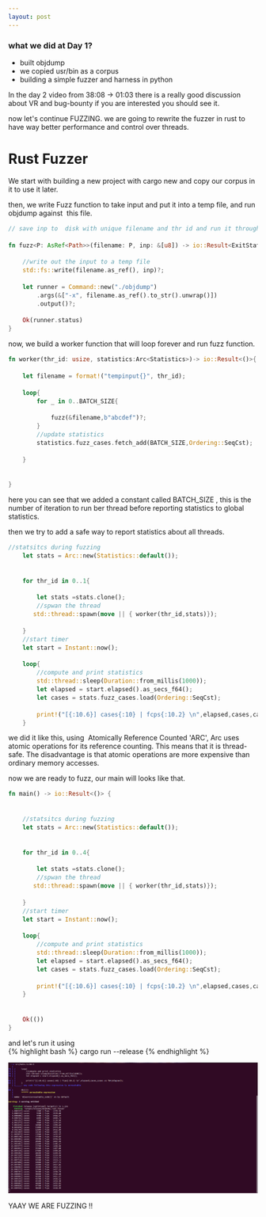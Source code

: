 ```yaml
---
layout: post
---
```


### what we did at Day 1?
- built objdump 
- we copied usr/bin as a corpus
- building a simple fuzzer and harness in python 


In the day 2 video from 38:08 -> 01:03 there is a really good discussion about VR and bug-bounty if you are interested you should see it.



now let's continue FUZZING.
we are going to rewrite the fuzzer in rust to have way better performance and control over threads.

<h1>Rust Fuzzer</h1>

We start with building a new project with cargo new and copy our corpus in it to use it later.

then, we write Fuzz function to take input and put it into a temp file, and run objdump against  this file.
```rust
// save inp to  disk with unique filename and thr id and run it through objdump once and returning status from objdump

fn fuzz<P: AsRef<Path>>(filename: P, inp: &[u8]) -> io::Result<ExitStatus> {

    //write out the input to a temp file
    std::fs::write(filename.as_ref(), inp)?;

    let runner = Command::new("./objdump")
        .args(&["-x", filename.as_ref().to_str().unwrap()])
        .output()?;

    Ok(runner.status)
}
```

now, we build a worker function that will loop forever and run fuzz function.
```rust
fn worker(thr_id: usize, statistics:Arc<Statistics>)-> io::Result<()>{

    let filename = format!("tempinput{}", thr_id);

    loop{
        for _ in 0..BATCH_SIZE{
        
            fuzz(&filename,b"abcdef")?;
        }
        //update statistics 
        statistics.fuzz_cases.fetch_add(BATCH_SIZE,Ordering::SeqCst);       

    }
    

}
```
here you can see that we added a constant called BATCH_SIZE , this is the number of iteration to run ber thread before reporting statistics to global statistics.


then we try to add a safe way to report statistics about all threads.
```rust
//statsitcs during fuzzing 
    let stats = Arc::new(Statistics::default());


    for thr_id in 0..1{

        let stats =stats.clone();
        //spwan the thread
       std::thread::spawn(move || { worker(thr_id,stats)});

    }
    //start timer 
    let start = Instant::now();
   
    loop{
        //compute and print statistics 
        std::thread::sleep(Duration::from_millis(1000));
        let elapsed = start.elapsed().as_secs_f64();
        let cases = stats.fuzz_cases.load(Ordering::SeqCst);
        
        print!("[{:10.6}] cases{:10} | fcps{:10.2} \n",elapsed,cases,cases as f64/elapsed);
    }
```
we did it like this, using  Atomically Reference Counted 'ARC',  Arc<T> uses atomic operations for its reference counting. This means that it is thread-safe. The disadvantage is that atomic operations are more expensive than ordinary memory accesses.


now we are ready to fuzz, our main will looks like that.
```rust
fn main() -> io::Result<()> {

    
    //statsitcs during fuzzing 
    let stats = Arc::new(Statistics::default());


    for thr_id in 0..4{

        let stats =stats.clone();
        //spwan the thread
       std::thread::spawn(move || { worker(thr_id,stats)});

    }
    //start timer 
    let start = Instant::now();
   
    loop{
        //compute and print statistics 
        std::thread::sleep(Duration::from_millis(1000));
        let elapsed = start.elapsed().as_secs_f64();
        let cases = stats.fuzz_cases.load(Ordering::SeqCst);
        
        print!("[{:10.6}] cases{:10} | fcps{:10.2} \n",elapsed,cases,cases as f64/elapsed);
    }


    Ok(())
}

```

and let's run it using  
{% highlight bash %}
cargo run --release
{% endhighlight %}

 <img src="/assets/images/Screenshot from 2021-06-06 10-05-25.png" alt="first atpcc">

 YAAY WE ARE FUZZING !!
